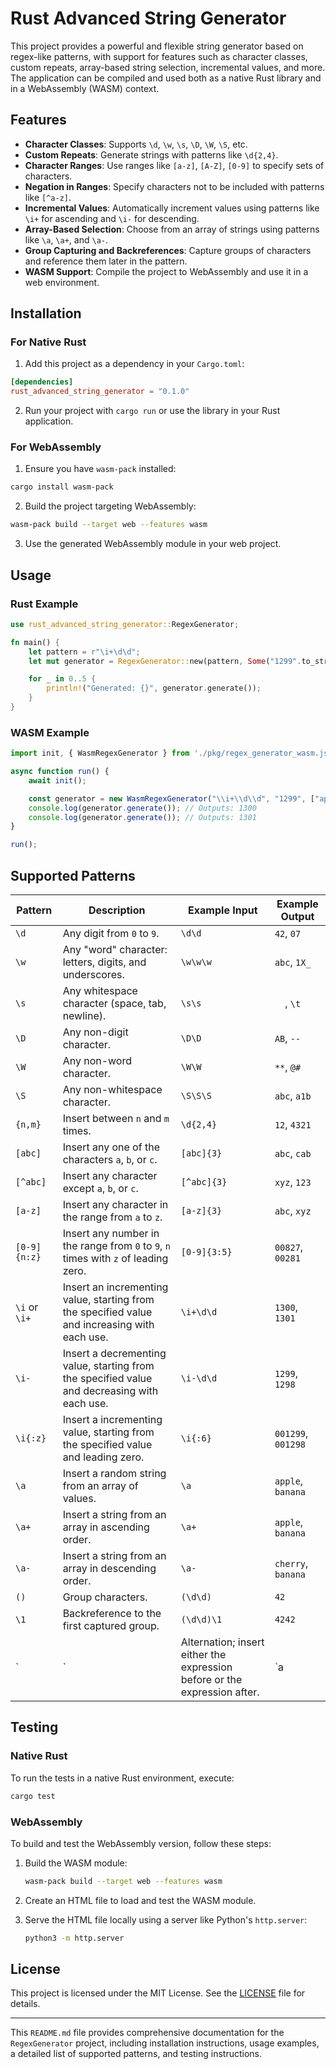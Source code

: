 # Rust Advanced String Generator

This project provides a powerful and flexible string generator based on regex-like patterns, with support for features such as character classes, custom repeats, array-based string selection, incremental values, and more. The application can be compiled and used both as a native Rust library and in a WebAssembly (WASM) context.

## Features

- **Character Classes**: Supports `\d`, `\w`, `\s`, `\D`, `\W`, `\S`, etc.
- **Custom Repeats**: Generate strings with patterns like `\d{2,4}`.
- **Character Ranges**: Use ranges like `[a-z]`, `[A-Z]`, `[0-9]` to specify sets of characters.
- **Negation in Ranges**: Specify characters not to be included with patterns like `[^a-z]`.
- **Incremental Values**: Automatically increment values using patterns like `\i+` for ascending and `\i-` for descending.
- **Array-Based Selection**: Choose from an array of strings using patterns like `\a`, `\a+`, and `\a-`.
- **Group Capturing and Backreferences**: Capture groups of characters and reference them later in the pattern.
- **WASM Support**: Compile the project to WebAssembly and use it in a web environment.

## Installation

### For Native Rust

1. Add this project as a dependency in your `Cargo.toml`:

```toml
[dependencies]
rust_advanced_string_generator = "0.1.0"
```

2. Run your project with `cargo run` or use the library in your Rust application.

### For WebAssembly

1. Ensure you have `wasm-pack` installed:

```sh
cargo install wasm-pack
```

2. Build the project targeting WebAssembly:

```sh
wasm-pack build --target web --features wasm
```

3. Use the generated WebAssembly module in your web project.

## Usage

### Rust Example

```rust
use rust_advanced_string_generator::RegexGenerator;

fn main() {
    let pattern = r"\i+\d\d";
    let mut generator = RegexGenerator::new(pattern, Some("1299".to_string()), None);

    for _ in 0..5 {
        println!("Generated: {}", generator.generate());
    }
}
```

### WASM Example

```javascript
import init, { WasmRegexGenerator } from './pkg/regex_generator_wasm.js';

async function run() {
    await init();

    const generator = new WasmRegexGenerator("\\i+\\d\\d", "1299", ["apple", "banana", "cherry"]);
    console.log(generator.generate()); // Outputs: 1300
    console.log(generator.generate()); // Outputs: 1301
}

run();
```

## Supported Patterns

| Pattern  | Description                                                                                   | Example Input     | Example Output         |
|----------|-----------------------------------------------------------------------------------------------|-------------------|------------------------|
| `\d`     | Any digit from `0` to `9`.                                                                     | `\d\d`            | `42`, `07`             |
| `\w`     | Any "word" character: letters, digits, and underscores.                                       | `\w\w\w`          | `abc`, `1X_`           |
| `\s`     | Any whitespace character (space, tab, newline).                                                | `\s\s`            | `  `, `\t `            |
| `\D`     | Any non-digit character.                                                                       | `\D\D`            | `AB`, `--`             |
| `\W`     | Any non-word character.                                                                        | `\W\W`            | `**`, `@#`             |
| `\S`     | Any non-whitespace character.                                                                  | `\S\S\S`          | `abc`, `a1b`           |
| `{n,m}`  | Insert between `n` and `m` times.                                                               | `\d{2,4}`         | `12`, `4321`           |
| `[abc]`  | Insert any one of the characters `a`, `b`, or `c`.                                              | `[abc]{3}`        | `abc`, `cab`           |
| `[^abc]` | Insert any character except `a`, `b`, or `c`.                                                   | `[^abc]{3}`       | `xyz`, `123`           |
| `[a-z]`  | Insert any character in the range from `a` to `z`.                                              | `[a-z]{3}`        | `abc`, `xyz`           |
| `[0-9]{n:z}`  | Insert any number in the range from `0` to `9`, `n` times with `z` of leading zero.        | `[0-9]{3:5}`      | `00827`, `00281`           |
| `\i` or `\i+`    | Insert an incrementing value, starting from the specified value and increasing with each use.  | `\i+\d\d`         | `1300`, `1301`         |
| `\i-`    | Insert a decrementing value, starting from the specified value and decreasing with each use.   | `\i-\d\d`         | `1299`, `1298`         |
| `\i{:z}`    | Insert a incrementing value, starting from the specified value and leading zero.   | `\i{:6}`         | `001299`, `001298`         |
| `\a`     | Insert a random string from an array of values.                                                | `\a`              | `apple`, `banana`      |
| `\a+`    | Insert a string from an array in ascending order.                                              | `\a+`             | `apple`, `banana`      |
| `\a-`    | Insert a string from an array in descending order.                                             | `\a-`             | `cherry`, `banana`     |
| `()`     | Group characters.                                                                              | `(\d\d)`          | `42`                   |
| `\1`     | Backreference to the first captured group.                                                     | `(\d\d)\1`        | `4242`                 |
| `|`      | Alternation; insert either the expression before or the expression after.                       | `a|b`             | `a`, `b`               |

## Testing

### Native Rust

To run the tests in a native Rust environment, execute:

```sh
cargo test
```

### WebAssembly

To build and test the WebAssembly version, follow these steps:

1. Build the WASM module:

   ```sh
   wasm-pack build --target web --features wasm
   ```

2. Create an HTML file to load and test the WASM module.

3. Serve the HTML file locally using a server like Python's `http.server`:

   ```sh
   python3 -m http.server
   ```

## License

This project is licensed under the MIT License. See the [LICENSE](LICENSE) file for details.

---

This `README.md` file provides comprehensive documentation for the `RegexGenerator` project, including installation instructions, usage examples, a detailed list of supported patterns, and testing instructions.